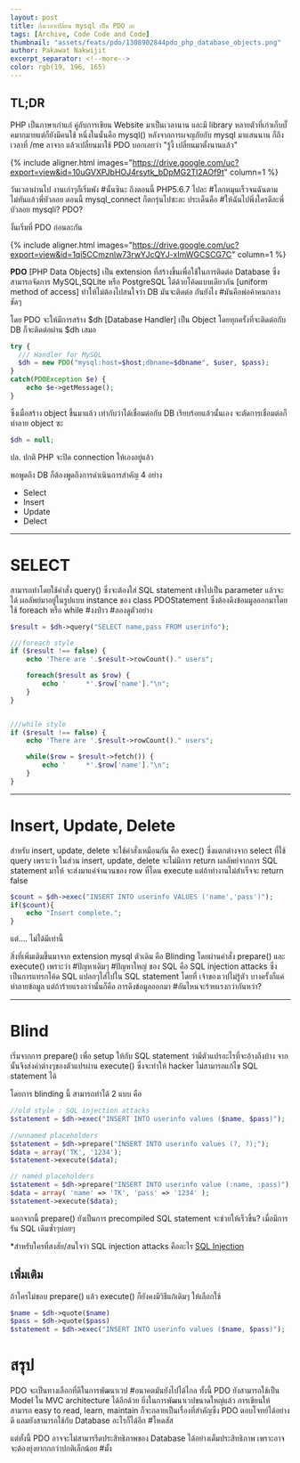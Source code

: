```yaml
---
layout: post
title: ถึงเวลาเปลี่ยน mysql เป็น PDO ละ
tags: [Archive, Code Code and Code]
thumbnail: "assets/feats/pdo/1308902844pdo_php_database_objects.png"
author: Pakawat Nakwijit
excerpt_separator: <!--more-->
color: rgb(19, 196, 165)
---
```


## TL;DR
PHP เป็นภาษาเก่าแก่ คู่กับการเขียน Website มาเป็นเวลานาน และมี library หลายตัวที่เก่าเก็บบั๊คมากมายแต่ก็ยังมีคนใช้ หนึ่งในนั้นคือ mysql() หลังจากการผจญภัยกับ  mysql มาแสนนาน ก็ถึงเวลาที่ /me ลาจาก แล้วเปลี่ยนมาใช้ PDO บอกเลยว่า "รู้งี้ เปลี่ยนมาตั้งนานแล้ว"
<!--more-->

{% include aligner.html images="https://drive.google.com/uc?export=view&id=10uGVXPJbHOJ4rsytk_bDpMG2Tl2AOf9t" column=1 %}

วันเวลาผ่านไป งานเก่าๆก็เริ่มพัง <span class="tag-en">#นั้นซินะ</span> ถึงตอนนี้ PHP5.6.7 ไปละ <span class="tag-en">#โลกหมุนเร็วจนฉันตามไม่ทันแล้วพี่บัวลอย</span> ตอนนี้ mysql_connect ก็ตกรุ่นไปซะละ ประเด็นคือ <span class="tag-en">#ให้ฉันไปพึ่งใครดีละพี่บัวลอย</span> mysqli? PDO?

งั้นเริ่มที่ PDO ก่อนละกัน

{% include aligner.html images="https://drive.google.com/uc?export=view&id=1qi5CCmznlw73rwYJcQYJ-xImWGCSCG7C" column=1 %}

**PDO** [PHP Data Objects] เป็น extension ที่สร้างขึ้นเพื่อใช้ในการติดต่อ Database ซึ่งสามารถจัดการ MySQL,SQLite หรือ PostgreSQL ได้ด้วยโค้ดแบบเดียวกัน [uniform method of access] ทำให้ไม่ต้องไปสนใจว่า DB มันจะติดต่อ กันยังไง <span class="tag-en">#มันคือพ่อค้าคนกลางชัดๆ</span>

โดย PDO จะให้มีการสร้าง $dh [Database Handler] เป็น Object โดยทุกครั้งที่จะติดต่อกับ DB ก็จะติดต่อผ่าน $dh เสมอ

```php
try {
  /// Handler for MySQL
  $dh = new PDO("mysql:host=$host;dbname=$dbname", $user, $pass); 
}
catch(PDOException $e) {
    echo $e->getMessage();
}
```

ซึ่งเมื่อสร้าง object ขึ้นมาแล้ว เท่ากับว่าได้เชื่อมต่อกับ DB เรียบร้อยแล้วนั้นเอง จะตัดการเชื่อมต่อก็ ทำลาย object ซะ

```php
$dh = null;
```

ปล. ปกติ PHP จะปิด connection ให้เองอยู่แล้ว

พอพูดถึง DB ก็ต้องพูดถึงการดำเนินการสำคัญ 4 อย่าง 
* Select 
* Insert 
* Update 
* Delect

-----------------------
# SELECT

สามารถทำโดยใช้คำสั่ง query() ซึ่งจะต้องใส่ SQL statement เข้าไปเป็น parameter แล้วจะได้ ผลลัพย์มาอยู่ในรูปแบบ instance ของ class PDOStatement ซึ่งต้องดึงข้อมมูลออกมาโดยใช้ foreach หรือ while <span class="tag-en">#งงป่าว</span> <span class="tag-en">#ลองดูตัวอย่าง</span>

```php
$result = $dh->query("SELECT name,pass FROM userinfo");

///foreach style
if ($result !== false) {
    echo 'There are '.$result->rowCount()." users";

    foreach($result as $row) {
        echo '     *'.$row['name']."\n";
    }
}


///while style
if ($result !== false) {
    echo 'There are '.$result->rowCount()." users";

    while($row = $result->fetch()) {
        echo '     *'.$row['name']."\n";
    }
}

```

-----------------------

# Insert, Update, Delete

สำหรับ insert, update, delete จะใช้คำสั่งเหมือนกัน คือ exec() ซึ่งแตกต่างจาก select ที่ใช้ query เพราะว่า ในส่วน insert, update, delete จะไม่มีการ return ผลลัพย์จากการ SQL statement มาให้ จะส่งมาแค่จำนวนของ row ที่โดน execute แต่ถ้าทำงานไม่สำเร็จจะ return false

```php
$count = $dh->exec("INSERT INTO userinfo VALUES ('name','pass')");
if($count){
    echo "Insert complete.";    
}
```

แต่.... ไม่ได้มีเท่านี้

สิ่งที่เพิ่มเติมขึ้นมาจาก extension mysql ตัวเดิม คือ Blinding โดยผ่านคำสั่ง prepare() และ execute() เพราะว่า <span class="tag-en">#ปัญหาเดิมๆ</span> <span class="tag-en">#ปัญหาใหญ่</span> ของ SQL คือ SQL injection attacks ซึ่งเป็นการแทรกโค้ด SQL แปลกๆใส่ไปใน SQL statement โดยที่ เจ้าของเวปไม่รู้ตัว บางครั้งก็แค่ทำลายข้อมูล แต่ถ้าร้ายแรงกว่านั้นก็คือ การดึงข้อมูลออกมา <span class="tag-en">#อันไหนจะร้ายแรงกว่ากันหว่า</span>?

-----------------------

# Blind

เริ่มจากการ prepare() เพื่อ setup ให้กับ SQL statement ว่ามีตัวแปรอะไรที่จะอ้างถึงบ้าง จากนั้นจึงส่งค่าต่างๆของตัวแปรผ่าน execute() ซึ่งจะทำให้ hacker ไม่สามารถแก้ไข SQL statement ได้

โดยการ blinding นี้ สามารถทำได้ 2 แบบ คือ

```php
//old style : SQL injection attacks
$statement = $dh->exec("INSERT INTO userinfo values ($name, $pass)");
 
//unnamed placeholders
$statement = $dh->prepare("INSERT INTO userinfo values (?, ?);");
$data = array('TK', '1234');
$statement->execute($data);

// named placeholders
$statement = $dh->prepare("INSERT INTO userinfo value (:name, :pass)");
$data = array( 'name' => 'TK', 'pass' => '1234' );
$statement->execute($data);
```

นอกจากนี้ prepare() ยังเป็นการ precompiled SQL statement จะช่วยให้เร็วขึ้น? เมื่อมีการรัน SQL เดิมซ้ำๆบ่อยๆ

*สำหรับใครที่สงสัย/สนใจว่า SQL injection attacks คืออะไร [SQL Injection](http://www.w3schools.com/sql/sql_injection.asp)

## เพิ่มเติม

ถ้าใครไม่ชอบ prepare() แล้ว execute() ก็ยังคงมีวิธีแก้เดิมๆ ให้เลือกใช้

```php
$name = $dh->quote($name)
$pass = $dh->quote($pass)
$statement = $dh->exec("INSERT INTO userinfo values ($name, $pass)");
```

# สรุป
PDO จะเป็นทางเลือกที่ดีในการพัฒนาเวป <span class="tag-en">#อนาคตมันยังไปได้ไกล</span> ทั้งนี้ PDO ยังสามารถใช้เป็น Model ใน MVC architecture ได้อีกด้วย ยิ่งในการพัฒนาเวปขนาดใหญ่แล้ว การเขียนให้สามารถ easy to read, learn, maintain ก็จะกลายเป็นเรื่องที่สำคัญซึ่ง PDO ตอบโจทย์ได้อย่างดี แถมยังสามารถใช้กับ Database อะไรก็ได้อีก <span class="tag-en">#โหดสัส</span>

แต่ทั้งนี้ PDO อาจจะไม่สามารรีดประสิทธิภาพของ Database ได้อย่างเต็มประสิทธิภาพ เพราะอาจจะต้องยุ่งยากกกว่าปกติเล็กน้อย <span class="tag-en">#มั้ง</span>
